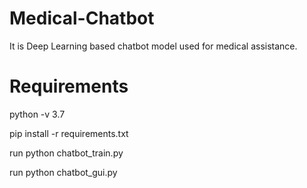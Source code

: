 # Medical-Chatbot
It is Deep Learning based chatbot model used for medical assistance.


# Requirements
python -v 3.7

pip install -r requirements.txt 

run python chatbot_train.py

run python chatbot_gui.py
